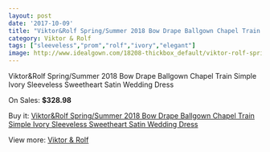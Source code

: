 ```yaml
---
layout: post
date: '2017-10-09'
title: "Viktor&Rolf Spring/Summer 2018 Bow Drape Ballgown Chapel Train Simple Ivory Sleeveless Sweetheart Satin Wedding Dress"
category: Viktor & Rolf
tags: ["sleeveless","prom","rolf","ivory","elegant"]
image: http://www.idealgown.com/18208-thickbox_default/viktor-rolf-spring-summer-2018-bow-drape-ballgown-chapel-train-simple-ivory-sleeveless-sweetheart-satin-wedding-dress.jpg
---
```

Viktor&Rolf Spring/Summer 2018 Bow Drape Ballgown Chapel Train Simple Ivory Sleeveless Sweetheart Satin Wedding Dress

On Sales: **$328.98**
<a href="https://www.idealgown.com/en/viktor-rolf/7031-viktor-rolf-spring-summer-2018-bow-drape-ballgown-chapel-train-simple-ivory-sleeveless-sweetheart-satin-wedding-dress.html"><amp-img layout="responsive" width="600" height="600" src="//www.idealgown.com/18208-thickbox_default/viktor-rolf-spring-summer-2018-bow-drape-ballgown-chapel-train-simple-ivory-sleeveless-sweetheart-satin-wedding-dress.jpg" alt="Viktor&Rolf Spring/Summer 2018 Bow Drape Ballgown Chapel Train Simple Ivory Sleeveless Sweetheart Satin Wedding Dress 0" /></a>
<a href="https://www.idealgown.com/en/viktor-rolf/7031-viktor-rolf-spring-summer-2018-bow-drape-ballgown-chapel-train-simple-ivory-sleeveless-sweetheart-satin-wedding-dress.html"><amp-img layout="responsive" width="600" height="600" src="//www.idealgown.com/18212-thickbox_default/viktor-rolf-spring-summer-2018-bow-drape-ballgown-chapel-train-simple-ivory-sleeveless-sweetheart-satin-wedding-dress.jpg" alt="Viktor&Rolf Spring/Summer 2018 Bow Drape Ballgown Chapel Train Simple Ivory Sleeveless Sweetheart Satin Wedding Dress 1" /></a>
<a href="https://www.idealgown.com/en/viktor-rolf/7031-viktor-rolf-spring-summer-2018-bow-drape-ballgown-chapel-train-simple-ivory-sleeveless-sweetheart-satin-wedding-dress.html"><amp-img layout="responsive" width="600" height="600" src="//www.idealgown.com/18211-thickbox_default/viktor-rolf-spring-summer-2018-bow-drape-ballgown-chapel-train-simple-ivory-sleeveless-sweetheart-satin-wedding-dress.jpg" alt="Viktor&Rolf Spring/Summer 2018 Bow Drape Ballgown Chapel Train Simple Ivory Sleeveless Sweetheart Satin Wedding Dress 2" /></a>
<a href="https://www.idealgown.com/en/viktor-rolf/7031-viktor-rolf-spring-summer-2018-bow-drape-ballgown-chapel-train-simple-ivory-sleeveless-sweetheart-satin-wedding-dress.html"><amp-img layout="responsive" width="600" height="600" src="//www.idealgown.com/18210-thickbox_default/viktor-rolf-spring-summer-2018-bow-drape-ballgown-chapel-train-simple-ivory-sleeveless-sweetheart-satin-wedding-dress.jpg" alt="Viktor&Rolf Spring/Summer 2018 Bow Drape Ballgown Chapel Train Simple Ivory Sleeveless Sweetheart Satin Wedding Dress 3" /></a>
<a href="https://www.idealgown.com/en/viktor-rolf/7031-viktor-rolf-spring-summer-2018-bow-drape-ballgown-chapel-train-simple-ivory-sleeveless-sweetheart-satin-wedding-dress.html"><amp-img layout="responsive" width="600" height="600" src="//www.idealgown.com/18209-thickbox_default/viktor-rolf-spring-summer-2018-bow-drape-ballgown-chapel-train-simple-ivory-sleeveless-sweetheart-satin-wedding-dress.jpg" alt="Viktor&Rolf Spring/Summer 2018 Bow Drape Ballgown Chapel Train Simple Ivory Sleeveless Sweetheart Satin Wedding Dress 4" /></a>

Buy it: [Viktor&Rolf Spring/Summer 2018 Bow Drape Ballgown Chapel Train Simple Ivory Sleeveless Sweetheart Satin Wedding Dress](https://www.idealgown.com/en/viktor-rolf/7031-viktor-rolf-spring-summer-2018-bow-drape-ballgown-chapel-train-simple-ivory-sleeveless-sweetheart-satin-wedding-dress.html "Viktor&Rolf Spring/Summer 2018 Bow Drape Ballgown Chapel Train Simple Ivory Sleeveless Sweetheart Satin Wedding Dress")

View more: [Viktor & Rolf](https://www.idealgown.com/en/130-viktor-rolf "Viktor & Rolf")